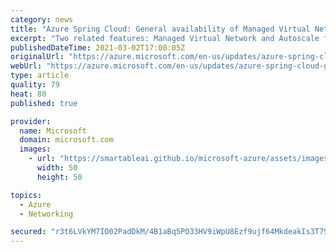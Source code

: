 ```yaml
---
category: news
title: "Azure Spring Cloud: General availability of Managed Virtual Network and Autoscale"
excerpt: "Two related features: Managed Virtual Network and Autoscale for Azure Spring Cloud are now generally available. "
publishedDateTime: 2021-03-02T17:00:05Z
originalUrl: "https://azure.microsoft.com/en-us/updates/azure-spring-cloud-general-availability-of-managed-virtual-network-and-autoscale/"
webUrl: "https://azure.microsoft.com/en-us/updates/azure-spring-cloud-general-availability-of-managed-virtual-network-and-autoscale/"
type: article
quality: 79
heat: 80
published: true

provider:
  name: Microsoft
  domain: microsoft.com
  images:
    - url: "https://smartableai.github.io/microsoft-azure/assets/images/organizations/microsoft.com-50x50.jpg"
      width: 50
      height: 50

topics:
  - Azure
  - Networking

secured: "r3t6LVkYM7IO02PadDkM/4B1aBq5PO33HV9iWpU8Ezf9ujf64MkdeakIs3T7SuhLB+YhPnr0/CvWaYRF3iTw4fLVfyc3CmFIFyBI3YAKxRwz2TrD6Lw5HvK3q8DV6juPo8k76mMaxddDY1MUpmAFXb6ZymTcez9tmXb9cI/Ox9Z1JGKWyRy4uDzmDiq4bi3GjuC/WFv6SUeJliXLEbrwbMjajFua2GaeKNsBlOB7XPecpOLmVj7u7GBeZXNr5iMecz62KQDffDLdlMHOLg/BY9xD/PFc/BcWbQjYtUgAJqxR1BzuV5t/10gIm1ME5mYnm6ic7XGl1AvqCUxn0TKjRArDnetqSL1nuWgrHofzIos=;cn1K7iQDvuGb1LmSu+zwWQ=="
---
```


